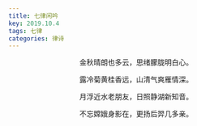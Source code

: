 ```yaml
---
title: 七律闲吟
key: 2019.10.4
tags: 七律
categories: 律诗
---
```


<p align="center">金秋晴朗也多云，思绪朦胧明白心。
</p>
<p align="center">露冷菊黄桂香远，山清气爽雁情深。
</p>
<p align="center">月浮近水老朋友，日照静湖新知音。
</p>
<p align="center">不忘嫦娥身影在，更扬后羿几多亲。
</p>
